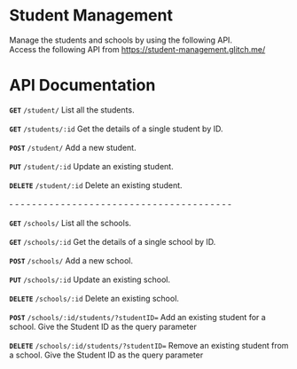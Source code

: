 # Student Management

Manage the students and schools by using the following API.<br>Access the following API from <a target="_blank" href="https://student-management.glitch.me/">https://student-management.glitch.me/</a>

# API Documentation

<b>`GET`</b> `/student/` List all the students.<br><br>
<b>`GET`</b> `/students/:id` Get the details of a single student by ID.<br><br>
<b>`POST`</b> `/student/` Add a new student.<br><br>
<b>`PUT`</b> `/student/:id` Update an existing student.<br><br>
<b>`DELETE`</b> `/student/:id` Delete an existing student.
<br><br> - - - - - - - - - - - - - - - - - - - - - - - - - - - - - - - - - - - - - - -<br><br>
<b>`GET`</b> `/schools/` List all the schools.<br><br>
<b>`GET`</b> `/schools/:id` Get the details of a single school by ID.<br><br>
<b>`POST`</b> `/schools/` Add a new school.<br><br>
<b>`PUT`</b> `/schools/:id` Update an existing school.<br><br>
<b>`DELETE`</b> `/schools/:id` Delete an existing school.<br><br>
<b>`POST`</b> `/schools/:id/students/?studentID=` Add an existing student for a school. Give the Student ID as the query parameter<br><br>
<b>`DELETE`</b> `/schools/:id/students/?studentID=` Remove an existing student from a school. Give the Student ID as the query parameter<br><br>
